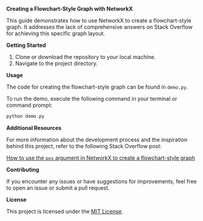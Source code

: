 **Creating a Flowchart-Style Graph with NetworkX**

This guide demonstrates how to use NetworkX to create a flowchart-style graph. It addresses the lack of comprehensive answers on Stack Overflow for achieving this specific graph layout.

**Getting Started**

1. Clone or download the repository to your local machine.
2. Navigate to the project directory.

**Usage**

The code for creating the flowchart-style graph can be found in `demo.py`.

To run the demo, execute the following command in your terminal or command prompt:

```bash
python demo.py
```

**Additional Resources**

For more information about the development process and the inspiration behind this project, refer to the following Stack Overflow post:

[How to use the `pos` argument in NetworkX to create a flowchart-style graph](https://stackoverflow.com/questions/39801880/how-to-use-the-pos-argument-in-networkx-to-create-a-flowchart-style-graph)

**Contributing**

If you encounter any issues or have suggestions for improvements, feel free to open an issue or submit a pull request.

**License**

This project is licensed under the [MIT License](LICENSE).